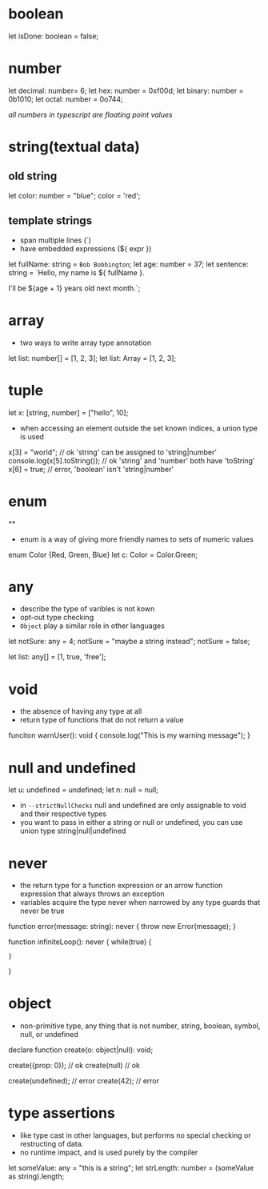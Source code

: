 # boolean

let isDone: boolean = false;

# number

let decimal: number= 6;
let hex: number = 0xf00d;
let binary: number = 0b1010;
let octal: number = 0o744;

*all numbers in typescript are floating point values*

# string(textual data)

## old string

let color: number = "blue";
color = 'red';

## template strings

- span multiple lines (`)
- have embedded expressions (${ expr })

let fullName: string = `Bob Bobbington`;
let age: number = 37;
let sentence: string = `Hello, my name is ${ fullName }.

I'll be ${age + 1} years old next month.`;

# array

- two ways to write array type annotation

let list: number[] = [1, 2, 3];
let list: Array<number> = [1, 2, 3];

# tuple

let x: [string, number] = ["hello", 10];

- when accessing an element outside the set known indices, a union type is used

x[3] = "world"; // ok 'string' can be assigned to 'string|number'
console.log(x[5].toString()); // ok 'string' and 'number' both have 'toString'
x[6] = true; // error, 'boolean' isn't 'string|number'

# enum

**
- enum is a way of giving more friendly names to sets of numeric values

enum Color {Red, Green, Blue}
let c: Color = Color.Green;

# any

- describe the type of varibles is not kown
- opt-out type checking
- `Object` play a similar role in other languages

let notSure: any = 4;
notSure = "maybe a string instead";
notSure = false;

let list: any[] = [1, true, 'free'];

# void

- the absence of having any type at all
- return type of functions that do not return a value

funciton warnUser(): void {
    console.log("This is my warning message");
}

# null and undefined

let u: undefined = undefined;
let n: null = null;

- in `--strictNullChecks` null and undefined are only assignable to void and their respective types
- you want to pass in either a string or null or undefined, you can use union type string|null|undefined

# never

- the return type for a function expression or an arrow function expression that always throws an exception
- variables acquire the type never when narrowed by any type guards that never be true

function error(message: string): never {
    throw new Error(message);
}

function infiniteLoop(): never {
    while(true) {

    }
}

# object

- non-primitive type, any thing that is not number, string, boolean, symbol, null, or undefined

declare function create(o: object|null): void;

create({prop: 0}); // ok
create(null) // ok

create(undefined); // error
create(42); // error

# type assertions

- like type cast in other languages, but performs no special checking or restructing of data.
- no runtime impact, and is used purely by the compiler

let someValue: any = "this is a string";
let strLength: number = (someValue as string).length;





 


